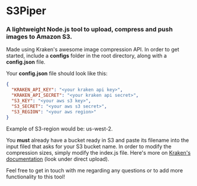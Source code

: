 # S3Piper

### A lightweight Node.js tool to upload, compress and push images to Amazon S3.

Made using Kraken's awesome image compression API. In order to get started, include a **configs** folder in the root directory,
along with a **config.json** file.

Your **config.json** file should look like this: 

```json
{
  "KRAKEN_API_KEY": "<your kraken api key>",
  "KRAKEN_API_SECRET": "<your kraken api secret>",
  "S3_KEY": "<your aws s3 key>",
  "S3_SECRET": "<your aws s3 secret>",
  "S3_REGION": "<your aws region>"
}

```

Example of S3-region would be: us-west-2.

You **must** already have a bucket ready in S3 and paste its filename into the input filed that asks for your S3 bucket name. In order to modify the compression sizes, simply modify the index.js file. Here's more on [Kraken's documentation](https://kraken.io/docs/upload-url) (look under direct upload). 

Feel free to get in touch with me regarding any questions or to add more functionality to this tool!
